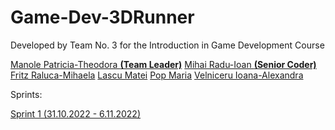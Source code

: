# Game-Dev-3DRunner

Developed by Team No. 3 for the Introduction in Game Development Course

[Manole Patricia-Theodora **(Team Leader)**](https://github.com/PatriciaManole)
[Mihai Radu-Ioan **(Senior Coder)**](https://github.com/rimihai2001)
[Fritz Raluca-Mihaela](https://github.com/ralucafritz)
[Lascu Matei](https://github.com/MatLasc)
[Pop Maria](https://github.com/MariaPop24)
[Velniceru Ioana-Alexandra](https://github.com/ioana-velniceru)


Sprints:

[Sprint 1 (31.10.2022 - 6.11.2022)](https://github.com/rimihai2001/Game-Dev-3DRunner/tree/f0d52ef21b7580fc60947dc31c3be8ec410ec677)
